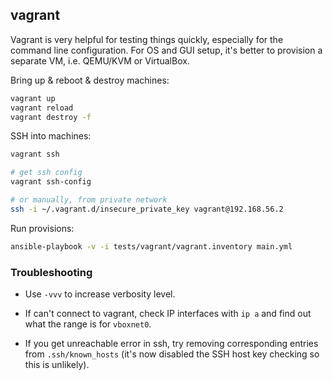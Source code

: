 ## vagrant

Vagrant is very helpful for testing things quickly, especially for the command
line configuration. For OS and GUI setup, it's better to provision a
separate VM, i.e. QEMU/KVM or VirtualBox.

Bring up & reboot & destroy machines:

```sh
vagrant up
vagrant reload
vagrant destroy -f
```

SSH into machines:

```sh
vagrant ssh

# get ssh config
vagrant ssh-config

# or manually, from private network
ssh -i ~/.vagrant.d/insecure_private_key vagrant@192.168.56.2
```

Run provisions:

```sh
ansible-playbook -v -i tests/vagrant/vagrant.inventory main.yml
```

### Troubleshooting

+ Use `-vvv` to increase verbosity level.

+ If can't connect to vagrant, check IP interfaces with `ip a` and find out
  what the range is for `vboxnet0`.

+ If you get unreachable error in ssh, try removing corresponding entries from
  `.ssh/known_hosts` (it's now disabled the SSH host key checking so this is
  unlikely).
